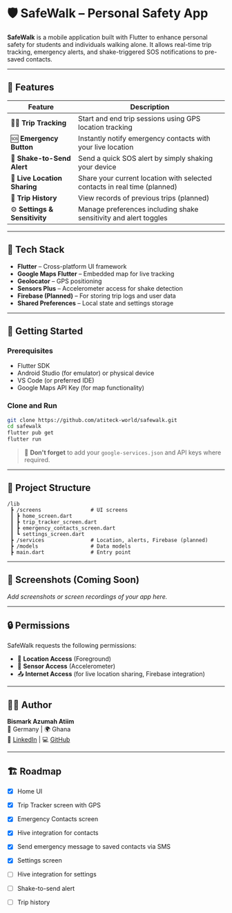 
# 🛡️ SafeWalk – Personal Safety App

**SafeWalk** is a mobile application built with Flutter to enhance personal safety for students and individuals walking alone. It allows real-time trip tracking, emergency alerts, and shake-triggered SOS notifications to pre-saved contacts.

---

## 📱 Features

| Feature                         | Description                                                                 |
|---------------------------------|-----------------------------------------------------------------------------|
| 🚶‍♂️ **Trip Tracking**            | Start and end trip sessions using GPS location tracking                   |
| 🆘 **Emergency Button**         | Instantly notify emergency contacts with your live location               |
| 📳 **Shake-to-Send Alert**      | Send a quick SOS alert by simply shaking your device                      |
| 📍 **Live Location Sharing**    | Share your current location with selected contacts in real time (planned) |
| 📔 **Trip History**             | View records of previous trips (planned)                                   |
| ⚙️ **Settings & Sensitivity**   | Manage preferences including shake sensitivity and alert toggles          |

---

## 🧰 Tech Stack

- **Flutter** – Cross-platform UI framework
- **Google Maps Flutter** – Embedded map for live tracking
- **Geolocator** – GPS positioning
- **Sensors Plus** – Accelerometer access for shake detection
- **Firebase (Planned)** – For storing trip logs and user data
- **Shared Preferences** – Local state and settings storage

---

## 🚀 Getting Started

### Prerequisites

- Flutter SDK
- Android Studio (for emulator) or physical device
- VS Code (or preferred IDE)
- Google Maps API Key (for map functionality)

### Clone and Run

```bash
git clone https://github.com/atiteck-world/safewalk.git
cd safewalk
flutter pub get
flutter run
```

> 🔐 **Don't forget** to add your `google-services.json` and API keys where required.

---

## 📂 Project Structure

```
/lib
 ┣ /screens                # UI screens
 ┃ ┣ home_screen.dart
 ┃ ┣ trip_tracker_screen.dart
 ┃ ┣ emergency_contacts_screen.dart
 ┃ ┗ settings_screen.dart
 ┣ /services               # Location, alerts, Firebase (planned)
 ┣ /models                 # Data models
 ┣ main.dart               # Entry point
```

---

## 📸 Screenshots (Coming Soon)

_Add screenshots or screen recordings of your app here._

---

## 🔒 Permissions

SafeWalk requests the following permissions:

- 📍 **Location Access** (Foreground)
- 📳 **Sensor Access** (Accelerometer)
- 📤 **Internet Access** (for live location sharing, Firebase integration)

---

## 👨‍💻 Author

**Bismark Azumah Atiim**  
📍 Germany | 🌍 Ghana  
💼 [LinkedIn](https://linkedin.com/in/ba_atiim) | 💻 [GitHub](https://github.com/atiteck-world)

---

## 🏗️ Roadmap

- [x] Home UI
- [x] Trip Tracker screen with GPS
- [x] Emergency Contacts screen
- [x] Hive integration for contacts
- [x] Send emergency message to saved contacts via SMS
- [x] Settings screen
- [ ] Hive integration for settings
- [ ] Shake-to-send alert
- [ ] Trip history


